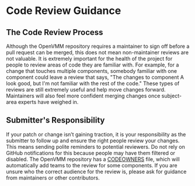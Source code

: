 # Code Review Guidance

## The Code Review Process

Although the OpenVMM repository requires a maintainer to sign off before a pull request can be merged, this does not mean non-maintainer reviews are not valuable. It is extremely important for the health of the project for people to review areas of code they are familiar with. For example, for a change that touches multiple components, somebody familiar with one component could leave a review that says, "The changes to component A look good, but I'm not familiar with the rest of the code." These types of reviews are still extremely useful and help move changes forward. Maintainers will also feel more confident merging changes once subject-area experts have weighed in.

## Submitter's Responsibility

If your patch or change isn’t gaining traction, it is your responsibility as the submitter to follow up and ensure the right people review your changes. This means sending polite reminders to potential reviewers. Do not rely on GitHub notifications for this because people may have them filtered or disabled. The OpenVMM repository has a [CODEOWNERS](https://docs.github.com/en/repositories/managing-your-repositorys-settings-and-features/customizing-your-repository/about-code-owners) file, which will automatically add teams to the review for some components. If you are unsure who the correct audience for the review is, please ask for guidance from maintainers or other contributors.